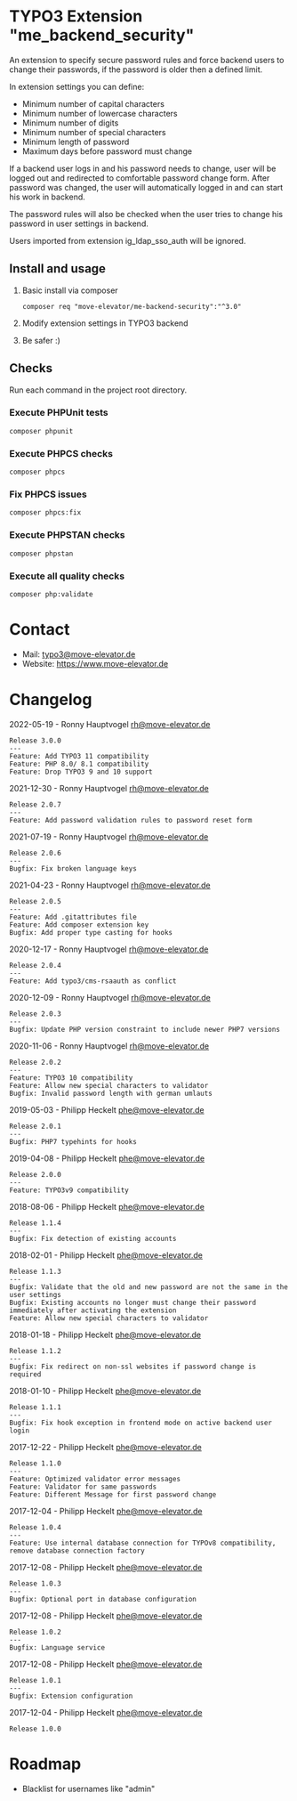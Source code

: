 # TYPO3 Extension "me_backend_security"

An extension to specify secure password rules and force backend users to change their passwords, if the password is older then a defined limit.

In extension settings you can define:
* Minimum number of capital characters
* Minimum number of lowercase characters
* Minimum number of digits
* Minimum number of special characters
* Minimum length of password
* Maximum days before password must change

If a backend user logs in and his password needs to change, user will be logged out and redirected to comfortable password change form.
After password was changed, the user will automatically logged in and can start his work in backend.

The password rules will also be checked when the user tries to change his password in user settings in backend.

Users imported from extension ig_ldap_sso_auth will be ignored.

## Install and usage

1. Basic install via composer

    ```
    composer req "move-elevator/me-backend-security":"^3.0"
    ```
2. Modify extension settings in TYPO3 backend
3. Be safer :)

## Checks
Run each command in the project root directory.

### Execute PHPUnit tests

```
composer phpunit
```

### Execute PHPCS checks

```
composer phpcs
```

### Fix PHPCS issues

```
composer phpcs:fix
```

### Execute PHPSTAN checks

```
composer phpstan
```

### Execute all quality checks

```
composer php:validate
```

# Contact

* Mail: typo3@move-elevator.de
* Website: https://www.move-elevator.de

# Changelog
2022-05-19 - Ronny Hauptvogel <rh@move-elevator.de>
```
Release 3.0.0
---
Feature: Add TYPO3 11 compatibility
Feature: PHP 8.0/ 8.1 compatibility
Feature: Drop TYPO3 9 and 10 support
```

2021-12-30 - Ronny Hauptvogel <rh@move-elevator.de>
```
Release 2.0.7
---
Feature: Add password validation rules to password reset form
```

2021-07-19 - Ronny Hauptvogel <rh@move-elevator.de>
```
Release 2.0.6
---
Bugfix: Fix broken language keys
```

2021-04-23 - Ronny Hauptvogel <rh@move-elevator.de>
```
Release 2.0.5
---
Feature: Add .gitattributes file
Feature: Add composer extension key
Bugfix: Add proper type casting for hooks
```

2020-12-17 - Ronny Hauptvogel <rh@move-elevator.de>
```
Release 2.0.4
---
Feature: Add typo3/cms-rsaauth as conflict
```

2020-12-09 - Ronny Hauptvogel <rh@move-elevator.de>
```
Release 2.0.3
---
Bugfix: Update PHP version constraint to include newer PHP7 versions
```

2020-11-06 - Ronny Hauptvogel <rh@move-elevator.de>
```
Release 2.0.2
---
Feature: TYPO3 10 compatibility
Feature: Allow new special characters to validator
Bugfix: Invalid password length with german umlauts
```

2019-05-03 - Philipp Heckelt <phe@move-elevator.de>
```
Release 2.0.1
---
Bugfix: PHP7 typehints for hooks
```

2019-04-08 - Philipp Heckelt <phe@move-elevator.de>
```
Release 2.0.0
---
Feature: TYPO3v9 compatibility
```

2018-08-06 - Philipp Heckelt <phe@move-elevator.de>
```
Release 1.1.4
---
Bugfix: Fix detection of existing accounts
```

2018-02-01 - Philipp Heckelt <phe@move-elevator.de>
```
Release 1.1.3
---
Bugfix: Validate that the old and new password are not the same in the user settings
Bugfix: Existing accounts no longer must change their password immediately after activating the extension
Feature: Allow new special characters to validator
```

2018-01-18 - Philipp Heckelt <phe@move-elevator.de>
```
Release 1.1.2
---
Bugfix: Fix redirect on non-ssl websites if password change is required
```

2018-01-10 - Philipp Heckelt <phe@move-elevator.de>
```
Release 1.1.1
---
Bugfix: Fix hook exception in frontend mode on active backend user login
```

2017-12-22 - Philipp Heckelt <phe@move-elevator.de>
```
Release 1.1.0
---
Feature: Optimized validator error messages
Feature: Validator for same passwords
Feature: Different Message for first password change
```

2017-12-04 - Philipp Heckelt <phe@move-elevator.de>
```
Release 1.0.4
---
Feature: Use internal database connection for TYPOv8 compatibility, remove database connection factory
```

2017-12-08 - Philipp Heckelt <phe@move-elevator.de>
```
Release 1.0.3
---
Bugfix: Optional port in database configuration
```

2017-12-08 - Philipp Heckelt <phe@move-elevator.de>
```
Release 1.0.2
---
Bugfix: Language service
```

2017-12-08 - Philipp Heckelt <phe@move-elevator.de>
```
Release 1.0.1
---
Bugfix: Extension configuration
```

2017-12-04 - Philipp Heckelt <phe@move-elevator.de>
```
Release 1.0.0
```

# Roadmap
* Blacklist for usernames like "admin"
